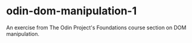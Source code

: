 # odin-dom-manipulation-1
An exercise from The Odin Project's Foundations course section on DOM manipulation.
